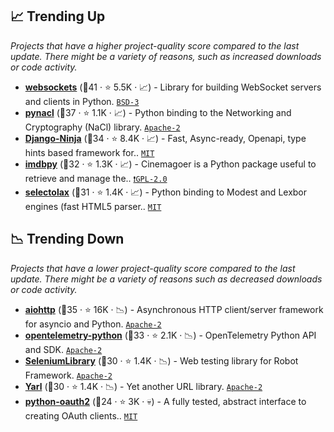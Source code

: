 ## 📈 Trending Up

_Projects that have a higher project-quality score compared to the last update. There might be a variety of reasons, such as increased downloads or code activity._

- <b><a href="https://github.com/python-websockets/websockets">websockets</a></b> (🥇41 ·  ⭐ 5.5K · 📈) - Library for building WebSocket servers and clients in Python. <code><a href="http://bit.ly/3aKzpTv">BSD-3</a></code>
- <b><a href="https://github.com/pyca/pynacl">pynacl</a></b> (🥈37 ·  ⭐ 1.1K · 📈) - Python binding to the Networking and Cryptography (NaCl) library. <code><a href="http://bit.ly/3nYMfla">Apache-2</a></code>
- <b><a href="https://github.com/vitalik/django-ninja">Django-Ninja</a></b> (🥈34 ·  ⭐ 8.4K · 📈) - Fast, Async-ready, Openapi, type hints based framework for.. <code><a href="http://bit.ly/34MBwT8">MIT</a></code>
- <b><a href="https://github.com/cinemagoer/cinemagoer">imdbpy</a></b> (🥉32 ·  ⭐ 1.3K · 📈) - Cinemagoer is a Python package useful to retrieve and manage the.. <code><a href="http://bit.ly/2KucAZR">❗️GPL-2.0</a></code>
- <b><a href="https://github.com/rushter/selectolax">selectolax</a></b> (🥉31 ·  ⭐ 1.4K · 📈) - Python binding to Modest and Lexbor engines (fast HTML5 parser.. <code><a href="http://bit.ly/34MBwT8">MIT</a></code>

## 📉 Trending Down

_Projects that have a lower project-quality score compared to the last update. There might be a variety of reasons such as decreased downloads or code activity._

- <b><a href="https://github.com/aio-libs/aiohttp">aiohttp</a></b> (🥈35 ·  ⭐ 16K · 📉) - Asynchronous HTTP client/server framework for asyncio and Python. <code><a href="http://bit.ly/3nYMfla">Apache-2</a></code>
- <b><a href="https://github.com/open-telemetry/opentelemetry-python">opentelemetry-python</a></b> (🥈33 ·  ⭐ 2.1K · 📉) - OpenTelemetry Python API and SDK. <code><a href="http://bit.ly/3nYMfla">Apache-2</a></code>
- <b><a href="https://github.com/robotframework/SeleniumLibrary">SeleniumLibrary</a></b> (🥈30 ·  ⭐ 1.4K · 📉) - Web testing library for Robot Framework. <code><a href="http://bit.ly/3nYMfla">Apache-2</a></code>
- <b><a href="https://github.com/aio-libs/yarl">Yarl</a></b> (🥈30 ·  ⭐ 1.4K · 📉) - Yet another URL library. <code><a href="http://bit.ly/3nYMfla">Apache-2</a></code>
- <b><a href="https://github.com/joestump/python-oauth2">python-oauth2</a></b> (🥉24 ·  ⭐ 3K · 💀) - A fully tested, abstract interface to creating OAuth clients.. <code><a href="http://bit.ly/34MBwT8">MIT</a></code>

